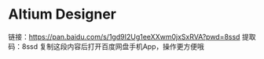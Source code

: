 # Altium Designer

链接：https://pan.baidu.com/s/1gd9I2Ug1eeXXwm0jxSxRVA?pwd=8ssd 提取码：8ssd 复制这段内容后打开百度网盘手机App，操作更方便哦
